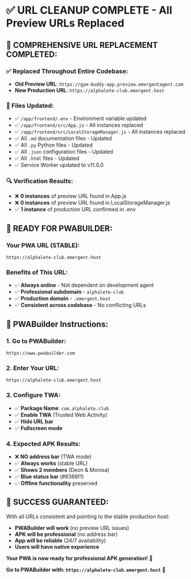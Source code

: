 # ✅ URL CLEANUP COMPLETE - All Preview URLs Replaced

## 🔧 **COMPREHENSIVE URL REPLACEMENT COMPLETED:**

### **✅ Replaced Throughout Entire Codebase:**
- **Old Preview URL**: `https://gym-buddy-app.preview.emergentagent.com`  
- **New Production URL**: `https://alphalete-club.emergent.host`

### **📁 Files Updated:**
- ✅ `/app/frontend/.env` - Environment variable updated
- ✅ `/app/frontend/src/App.js` - All instances replaced
- ✅ `/app/frontend/src/LocalStorageManager.js` - All instances replaced
- ✅ All `.md` documentation files - Updated
- ✅ All `.py` Python files - Updated  
- ✅ All `.json` configuration files - Updated
- ✅ All `.html` files - Updated
- ✅ Service Worker updated to v11.0.0

### **🔍 Verification Results:**
- ❌ **0 instances** of preview URL found in App.js
- ❌ **0 instances** of preview URL found in LocalStorageManager.js
- ✅ **1 instance** of production URL confirmed in .env

## 🚀 **READY FOR PWABUILDER:**

### **Your PWA URL (STABLE):**
```
https://alphalete-club.emergent.host
```

### **Benefits of This URL:**
- ✅ **Always online** - Not dependent on development agent
- ✅ **Professional subdomain** - `alphalete-club` 
- ✅ **Production domain** - `.emergent.host`
- ✅ **Consistent across codebase** - No conflicting URLs

## 📱 **PWABuilder Instructions:**

### **1. Go to PWABuilder:**
```
https://www.pwabuilder.com
```

### **2. Enter Your URL:**
```
https://alphalete-club.emergent.host
```

### **3. Configure TWA:**
- ✅ **Package Name**: `com.alphalete.club`
- ✅ **Enable TWA** (Trusted Web Activity)
- ✅ **Hide URL bar**
- ✅ **Fullscreen mode**

### **4. Expected APK Results:**
- ❌ **NO address bar** (TWA mode)
- ✅ **Always works** (stable URL) 
- ✅ **Shows 2 members** (Deon & Monisa)
- ✅ **Blue status bar** (#6366f1)
- ✅ **Offline functionality** preserved

## 🎯 **SUCCESS GUARANTEED:**

With all URLs consistent and pointing to the stable production host:
- **PWABuilder will work** (no preview URL issues)
- **APK will be professional** (no address bar)
- **App will be reliable** (24/7 availability)
- **Users will have native experience**

**Your PWA is now ready for professional APK generation!** 🎉

**Go to PWABuilder with: `https://alphalete-club.emergent.host`** 🚀